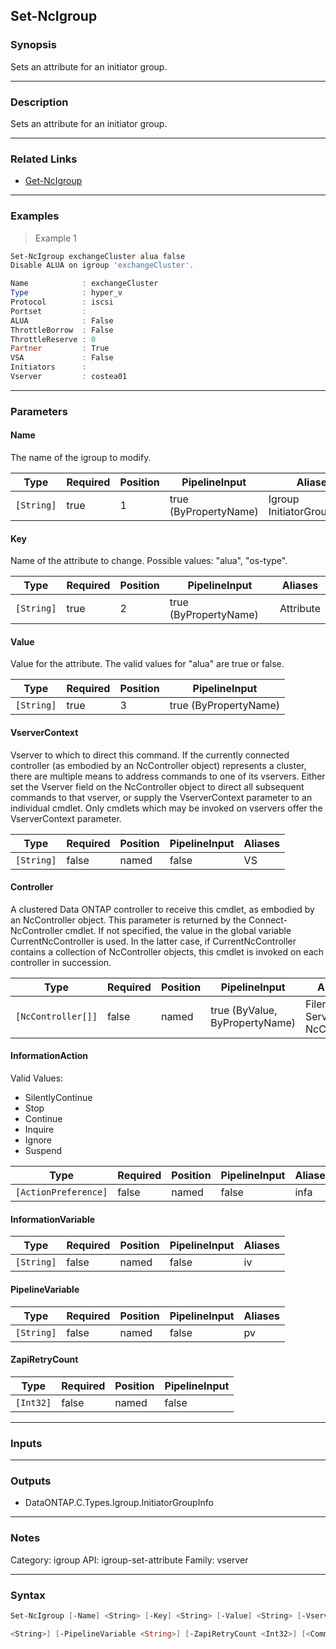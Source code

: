Set-NcIgroup
------------

### Synopsis
Sets an attribute for an initiator group.

---

### Description

Sets an attribute for an initiator group.

---

### Related Links
* [Get-NcIgroup](Get-NcIgroup)

---

### Examples
> Example 1

```PowerShell
Set-NcIgroup exchangeCluster alua false
Disable ALUA on igroup 'exchangeCluster'.

Name            : exchangeCluster
Type            : hyper_v
Protocol        : iscsi
Portset         :
ALUA            : False
ThrottleBorrow  : False
ThrottleReserve : 0
Partner         : True
VSA             : False
Initiators      :
Vserver         : costea01

```

---

### Parameters
#### **Name**
The name of the igroup to modify.

|Type      |Required|Position|PipelineInput        |Aliases                      |
|----------|--------|--------|---------------------|-----------------------------|
|`[String]`|true    |1       |true (ByPropertyName)|Igroup<br/>InitiatorGroupName|

#### **Key**
Name of the attribute to change.  Possible values: "alua", "os-type".

|Type      |Required|Position|PipelineInput        |Aliases  |
|----------|--------|--------|---------------------|---------|
|`[String]`|true    |2       |true (ByPropertyName)|Attribute|

#### **Value**
Value for the attribute.  The valid values for "alua" are true or false.

|Type      |Required|Position|PipelineInput        |
|----------|--------|--------|---------------------|
|`[String]`|true    |3       |true (ByPropertyName)|

#### **VserverContext**
Vserver to which to direct this command.  If the currently connected controller (as embodied by an NcController object) represents a cluster, there are multiple means to address commands to one of its vservers.  Either set the Vserver field on the NcController object to direct all subsequent commands to that vserver, or supply the VserverContext parameter to an individual cmdlet.  Only cmdlets which may be invoked on vservers offer the VserverContext parameter.

|Type      |Required|Position|PipelineInput|Aliases|
|----------|--------|--------|-------------|-------|
|`[String]`|false   |named   |false        |VS     |

#### **Controller**
A clustered Data ONTAP controller to receive this cmdlet, as embodied by an NcController object.  This parameter is returned by the Connect-NcController cmdlet.  If not specified, the value in the global variable CurrentNcController is used.  In the latter case, if CurrentNcController contains a collection of NcController objects, this cmdlet is invoked on each controller in succession.

|Type              |Required|Position|PipelineInput                 |Aliases                          |
|------------------|--------|--------|------------------------------|---------------------------------|
|`[NcController[]]`|false   |named   |true (ByValue, ByPropertyName)|Filer<br/>Server<br/>NcController|

#### **InformationAction**

Valid Values:

* SilentlyContinue
* Stop
* Continue
* Inquire
* Ignore
* Suspend

|Type                |Required|Position|PipelineInput|Aliases|
|--------------------|--------|--------|-------------|-------|
|`[ActionPreference]`|false   |named   |false        |infa   |

#### **InformationVariable**

|Type      |Required|Position|PipelineInput|Aliases|
|----------|--------|--------|-------------|-------|
|`[String]`|false   |named   |false        |iv     |

#### **PipelineVariable**

|Type      |Required|Position|PipelineInput|Aliases|
|----------|--------|--------|-------------|-------|
|`[String]`|false   |named   |false        |pv     |

#### **ZapiRetryCount**

|Type     |Required|Position|PipelineInput|
|---------|--------|--------|-------------|
|`[Int32]`|false   |named   |false        |

---

### Inputs

---

### Outputs
* DataONTAP.C.Types.Igroup.InitiatorGroupInfo

---

### Notes
Category: igroup
API: igroup-set-attribute
Family: vserver

---

### Syntax
```PowerShell
Set-NcIgroup [-Name] <String> [-Key] <String> [-Value] <String> [-VserverContext <String>] [-Controller <NcController[]>] [-InformationAction <ActionPreference>] [-InformationVariable 
```
```PowerShell
<String>] [-PipelineVariable <String>] [-ZapiRetryCount <Int32>] [<CommonParameters>]
```
